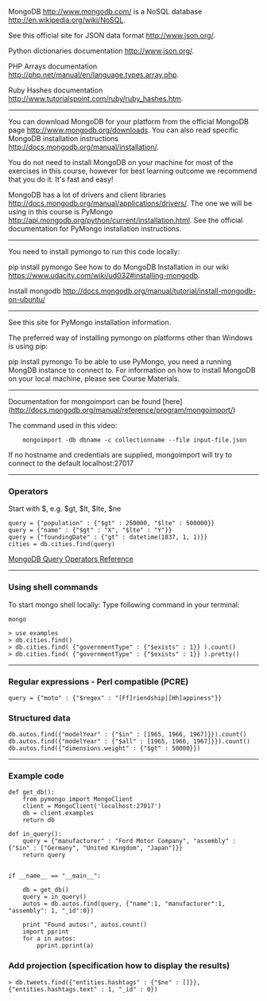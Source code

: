 MongoDB http://www.mongodb.com/ is a NoSQL database http://en.wikipedia.org/wiki/NoSQL.

See this official site for JSON data format http://www.json.org/.

Python dictionaries documentation http://www.json.org/.

PHP Arrays documentation http://php.net/manual/en/language.types.array.php.

Ruby Hashes documentation http://www.tutorialspoint.com/ruby/ruby_hashes.htm.

----------------------------------
You can download MongoDB for your platform from the official MongoDB page http://www.mongodb.org/downloads. You can also read specific MongoDB installation instructions http://docs.mongodb.org/manual/installation/.

You do not need to install MongoDB on your machine for most of the exercises in this course, however for best learning outcome we recommend that you do it. It's fast and easy!

MongoDB has a lot of drivers and client libraries http://docs.mongodb.org/manual/applications/drivers/. The one we will be using in this course is PyMongo http://api.mongodb.org/python/current/installation.html. See the official documentation for PyMongo installation instructions.

-----------------------------------
You need to install pymongo to run this code locally:

pip install pymongo
See how to do MongoDB Installation in our wiki https://www.udacity.com/wiki/ud032#installing-mongodb.

Install mongodb
http://docs.mongodb.org/manual/tutorial/install-mongodb-on-ubuntu/

---------------------------------------
See this site for PyMongo installation information.

The preferred way of installing pymongo on platforms other than Windows is using pip:

pip install pymongo
To be able to use PyMongo, you need a running MongDB instance to connect to. For information on how to install MongoDB on your local machine, please see Course Materials.

---------------------------------------
Documentation for mongoimport can be found [here] (http://docs.mongodb.org/manual/reference/program/mongoimport/)

The command used in this video:
```
    mongoimport -db dbname -c collectionname --file input-file.json
```
If no hostname and credentials are supplied, mongoimport will try to connect to the default localhost:27017

--------------------------------------
### Operators
Start with $, e.g. $gt, $lt, $lte, $ne

    query = {"population" : {"$gt" : 250000, "$lte" : 500000}}
    query = {"name" : {"$gt" : "X", "$lte" : "Y"}}
    query = {"foundingDate" : {"gt" : datetime(1837, 1, 1)}}
    cities = db.cities.find(query)
    
[MongoDB Query Operators Reference](http://docs.mongodb.org/manual/reference/operator/query)

--------------------------------------
### Using shell commands
To start mongo shell locally: Type following command in your terminal:

    mongo
    
    > use examples
    > db.cities.find()
    > db.cities.find( {"governmentType" : {"$exists" : 1}} ).count()
    > db.cities.find( {"governmentType" : {"$exists" : 1}} ).pretty()

--------------------------------------

### Regular expressions - Perl compatible (PCRE)
    query = {"moto" : {"$regex" : "[Ff]riendship|[Hh]appiness"}}
    
### Structured data
    db.autos.find({"modelYear" : {"$in" : [1965, 1966, 1967]}}).count()
    db.autos.find({"modelYear" : {"$all" : [1965, 1966, 1967]}}).count()
    db.autos.find({"dimensions.weight" : {"$gt" : 50000}})
    
---------------------------------------

### Example code

    def get_db():
        from pymongo import MongoClient
        client = MongoClient('localhost:27017')
        db = client.examples
        return db
        
    def in_query():
        query = {"manufacturer" : "Ford Motor Company", "assembly" : {"$in" : ["Germany", "United Kingdom", "Japan"]}}
        return query


    if __name__ == "__main__":

        db = get_db()
        query = in_query()
        autos = db.autos.find(query, {"name":1, "manufacturer":1, "assembly": 1, "_id":0})

        print "Found autos:", autos.count()
        import pprint
        for a in autos:
            pprint.pprint(a)

### Add projection (specification how to display the results)

    > db.tweets.find({"entities.hashtags" : {"$ne" : []}}, {"entities.hashtags.text" : 1, "_id" : 0})
